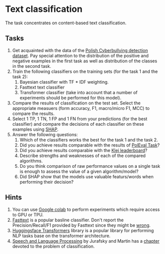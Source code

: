 # Text classification

The task concentrates on content-based text classification.


## Tasks

1. Get acquainted with the data of the [Polish Cyberbullying detection dataset](https://github.com/ptaszynski/cyberbullying-Polish). 
   Pay special attention to the distribution of the positive and negative examples in the first task as well as
   distribution of the classes in the second task.
1. Train the following classifiers on the training sets (for the task 1 and the task 2):
   1. Bayesian classifier with TF * IDF weighting.
   1. Fasttext text classifier
   1. Transformer classifier (take into account that a number of experiments should be performed for this model).
1. Compare the results of classification on the test set. Select the appropriate measuers (form accuracy, F1,
   macro/micro F1, MCC) to compare the results.
1. Select 1 TP, 1 TN, 1 FP and 1 FN from your predictions (for the best classifier) and compare the decisions of each
   classifier on these examples using [SHAP](https://github.com/slundberg/shap).
1. Answer the following questions:
   1. Which of the classifiers works the best for the task 1 and the task 2.
   1. Did you achieve results comparable with the results of [PolEval Task](http://2019.poleval.pl/index.php/results/)?
   1. Did you achieve results comparabie with the [Klej leaderboard](https://klejbenchmark.com/leaderboard/)?
   1. Describe strengths and weaknesses of each of the compared algorithms.
   1. Do you think comparison of raw performance values on a single task is enough to assess the value of a given
      algorithm/model?
   1. Did SHAP show that the models use valuable featurs/words when performing their decision?

## Hints

1. You can use [Google colab](https://colab.research.google.com/notebooks/intro.ipynb) to perform experiments which
   require access to GPU or TPU.
1. [Fasttext](https://fasttext.cc/docs/en/supervised-tutorial.html) is a popular basline classifier. Don't report the Precision/Recall/F1 provided by
   Fasttext since they might be [wrong](https://github.com/facebookresearch/fastText/issues/261).
1. [Huggingsface Transformers](https://github.com/huggingface/transformers) library is a popular library for performing NLP tasks base on the transformer
   architecture.
1. [Speech and Language Processing](https://web.stanford.edu/~jurafsky/slp3/) by Jurafsky and Martin 
   has a [chapter](https://web.stanford.edu/~jurafsky/slp3/4.pdf) devoted to the problem of classification.
